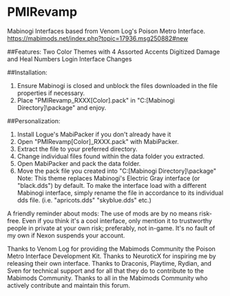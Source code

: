 # PMIRevamp
Mabinogi Interfaces based from Venom Log's Poison Metro Interface.
https://mabimods.net/index.php?topic=17936.msg250882#new

##Features:
Two Color Themes with 4 Assorted Accents
Digitized Damage and Heal Numbers
Login Interface Changes

##Installation:
1. Ensure Mabinogi is closed and unblock the files downloaded in the file properties if necessary.
2. Place "PMIRevamp_RXXX[Color].pack" in "C:\[Mabinogi Directory]\package" and enjoy.

##Personalization:
1. Install Logue's MabiPacker if you don't already have it
2. Open "PMIRevamp[Color]_RXXX.pack" with MabiPacker.
3. Extract the file to your preferred directory.
4. Change individual files found within the data folder you extracted.
5. Open MabiPacker and pack the data folder.
6. Move the pack file you created into "C:\[Mabinogi Directory]\package"
Note: This theme replaces Mabinogi's Electric Gray interface (or "black.dds") by default. To make the interface load with a different Mabinogi interface, simply rename the file in accordance to its individual dds file. (i.e. "apricots.dds" "skyblue.dds" etc.)

A friendly reminder about mods: The use of mods are by no means risk-free. Even if you think it's a cool interface, only mention it to trustworthy people in private at your own risk; preferably, not in-game. It's no fault of my own if Nexon suspends your account.

Thanks to Venom Log for providing the Mabimods Community the Poison Metro Interface Development Kit.
Thanks to NeuroticX for inspiring me by releasing their own interface.
Thanks to Draconis, Playtime, Rydian, and Sven for technical support and for all that they do to contribute to the Mabimods Community.
Thanks to all in the Mabimods Community who actively contribute and maintain this forum.